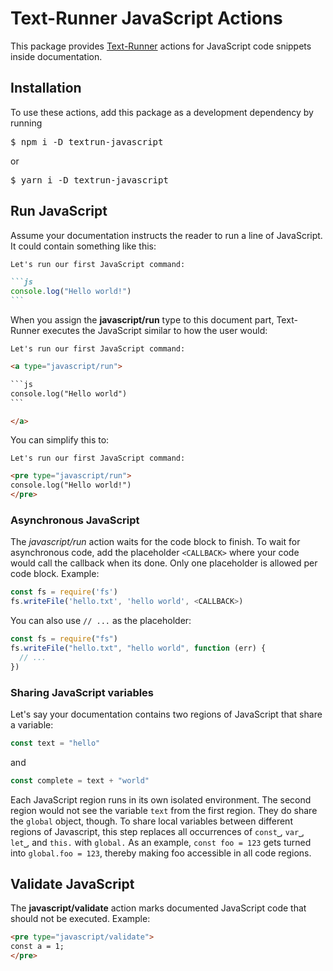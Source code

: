 # Text-Runner JavaScript Actions

This package provides [Text-Runner](https://github.com/kevgo/text-runner)
actions for JavaScript code snippets inside documentation.

## Installation

To use these actions, add this package as a development dependency by running

<pre type="npm/install">
$ npm i -D textrun-javascript
</pre>

or

<pre type="npm/install">
$ yarn i -D textrun-javascript
</pre>

## Run JavaScript

Assume your documentation instructs the reader to run a line of JavaScript. It
could contain something like this:

````md
Let's run our first JavaScript command:

```js
console.log("Hello world!")
```
````

When you assign the <b type="action/name-full">javascript/run</b> type to this
document part, Text-Runner executes the JavaScript similar to how the user
would:

<!-- prettier-ignore-start -->

<a type="extension/run-region">

````html
Let's run our first JavaScript command:

<a type="javascript/run">

```js
console.log("Hello world")
```

</a>
````

</a>

<!-- prettier-ignore-end -->

You can simplify this to:

<a type="extension/run-region">

```html
Let's run our first JavaScript command:

<pre type="javascript/run">
console.log("Hello world!")
</pre>
```

</a>

### Asynchronous JavaScript

The <i type="action/name-full">javascript/run</i> action waits for the code
block to finish. To wait for asynchronous code, add the placeholder `<CALLBACK>`
where your code would call the callback when its done. Only one placeholder is
allowed per code block. Example:

<a type="javascript/run">

```js
const fs = require('fs')
fs.writeFile('hello.txt', 'hello world', <CALLBACK>)
```

</a>

You can also use `// ...` as the placeholder:

<a type="javascript/run">

```js
const fs = require("fs")
fs.writeFile("hello.txt", "hello world", function (err) {
  // ...
})
```

</a>

### Sharing JavaScript variables

Let's say your documentation contains two regions of JavaScript that share a
variable:

<a type="javascript/run">

```js
const text = "hello"
```

</a>

and

<a type="javascript/run">

```js
const complete = text + "world"
```

</a>

Each JavaScript region runs in its own isolated environment. The second region
would not see the variable `text` from the first region. They do share the
`global` object, though. To share local variables between different regions of
Javascript, this step replaces all occurrences of `const⎵`, `var⎵`, `let⎵`, and
`this.` with `global.` As an example, `const foo = 123` gets turned into
`global.foo = 123`, thereby making foo accessible in all code regions.

## Validate JavaScript

The <b type="action/name-full">javascript/validate</b> action marks documented
JavaScript code that should not be executed. Example:

<a type="extension/run-region">

```html
<pre type="javascript/validate">
const a = 1;
</pre>
```

</a>
